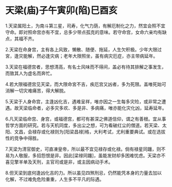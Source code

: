 # 天梁(庙)子午寅卯(陷)巳酉亥

1.天梁属阳土，为南斗第三星，司寿，化气力荫，有解厄制化之力，然宜会照不宜守命。即对照命宫亦有不宜，总多少带点孤克的意味。若守命宫，女命六亲均有缺点，其福不齐。

2.天梁在命身宫，主有各上风致，懒散、随便、拖延，人生欠积极。少年大限过宮，逢灾能解，然必逢灾病；老年大限照坐，虽有病灾厄症，亦主带病延年。

3.天梁在福德宫者，思想清高，有名士风味而不得间，盖必有待其排解之事发生，而致其人为虚名而奔忙。

4.若大限福德宫见天梁，而大限命宮不吉，疾厄宫又凶者，多为死限。盖唯死始可消解一切灾难痛苦，得大解脱。

5.天梁于人身命宫，主逢凶化吉，遇难呈祥，唯亦因之一生每多灾险，或非常之遭遇。故天梁临命者，必多灾多欢、多是非、多病痛，唯亦能化灾化凶，延寿延年。

6.凡天梁临命宫、身宫，或福德宫，都可有甚深之佛道信仰，谓之有善根。宜从事哲学方面的研究。若与天机同度，多出尘之想，可为看破红尘的僧道。若天梁、太阳、文昌，会禄存或化禄则为[阳梁昌禄]格，大利考试，尤利重要典试。或在选拔性的竞争中得胜。

7.天梁为清官御史，可直凍皇帝，所以最不宜见禄存或化禄。倘有禄星同躔，则不易为人敬服，多招怨恨是非。因此[梁禄同躔]，虽能发财却多困难忧虑。天梁亦不喜见擎羊单及天刑，主官司或是非，或主因病动手术。

8.但天梁到底何逢凶化吉的力。所以虽见四煞刑忌，仍然能凭本身的力量去加以
化解，不过难免危险重重，人生多不平凡的际遇。
